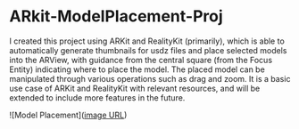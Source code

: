 # ARkit-ModelPlacement-Proj

I created this project using ARKit and RealityKit (primarily), which is able to automatically generate thumbnails for usdz files and place selected models into the ARView, with guidance from the central square (from the Focus Entity) indicating where to place the model. The placed model can be manipulated through various operations such as drag and zoom. It is a basic use case of ARKit and RealityKit with relevant resources, and will be extended to include more features in the future.

![Model Placement]([image URL](https://github.com/harrywang7121/ARkit-ModelPlacement-Proj/blob/main/focus.gif))
